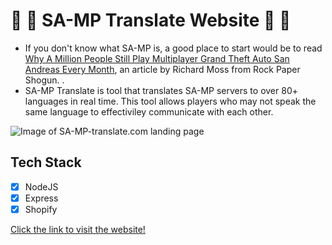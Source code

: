 # 🚀 🎉 SA-MP Translate Website 🚀 🎉

- If you don't know what SA-MP is, a good place to start would be to read [Why A Million People Still Play Multiplayer Grand Theft Auto San Andreas Every Month](https://www.rockpapershotgun.com/2016/09/15/why-a-million-people-still-play-multiplayer-grand-theft-auto-san-andreas-every-month/ "Article"), an article by Richard Moss from Rock Paper Shogun.
.
- SA-MP Translate is tool that translates SA-MP servers to over 80+ languages in real time. This tool allows players who may not speak the same language to effectiviley communicate with each other.

![Image of SA-MP-translate.com landing page](https://imgur.com/HF34z6x.png)

## Tech Stack
- [x] NodeJS
- [x] Express
- [x] Shopify

[Click the link to visit the website!](https://www.sa-mp-translate.com/ "SA-MP-Translate's Homepage")

